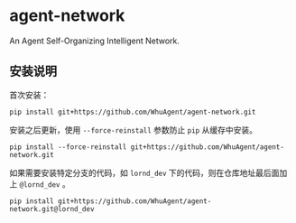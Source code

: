 # agent-network
An Agent Self-Organizing Intelligent Network.

## 安装说明

首次安装：

```
pip install git+https://github.com/WhuAgent/agent-network.git
```

安装之后更新，使用 `--force-reinstall` 参数防止 `pip` 从缓存中安装。

```
pip install --force-reinstall git+https://github.com/WhuAgent/agent-network.git
```

如果需要安装特定分支的代码，如 `lornd_dev` 下的代码，则在仓库地址最后面加上 `@lornd_dev` 。

```
pip install git+https://github.com/WhuAgent/agent-network.git@lornd_dev
```
